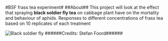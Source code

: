 #BSF frass tea experiment#
##About##
This project will look at the effect that spraying **black soldier fly tea** on cabbage plant have on the mortality and behaviour of aphids. Responses to different concentrations of frass tea based on 10 replicates of each treatment

![Black soldier fly](https://en.wikipedia.org/wiki/Hermetia_illucens#/media/File:Hermetia_illucens_MHNT_Fronton.jpg)
######Credits: Stefan Foord######
